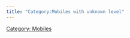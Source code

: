 ```yaml
---
title: "Category:Mobiles with unknown level"
---
```


[Category: Mobiles](Category:_Mobiles "wikilink")